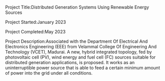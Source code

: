 Project Title:Distributed Generation Systems Using Renewable Energy Sources

Project Started:January 2023 

Project Completed:May 2023

Project Description:Associated with the Department Of Electrical And Electronics Engineering (EEE) from Velammal College Of Engineering And Technology (VCET), Madurai.
A new, hybrid integrated topology, fed by photovoltaic cell (PV), wind energy and fuel cell (FC) sources suitable for distributed generation applications, is proposed. It works as an uninterruptible power source that is able to feed a certain minimum amount of power into the grid under all conditions.
